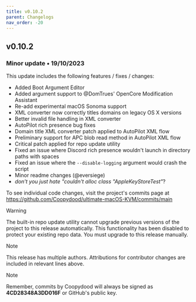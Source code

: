 ```yaml
---
title: v0.10.2
parent: Changelogs
nav_order: -20
---
```


## v0.10.2

### Minor update • 19/10/2023

This update includes the following features / fixes / changes:

- Added Boot Argument Editor
- Added argument support to @DomTrues' OpenCore Modification Assistant
- Re-add experimental macOS Sonoma support
- XML converter now correctly titles domains on legacy OS X versions
- Better invalid file handling in XML converter
- AutoPilot rich presence bug fixes
- Domain title XML converter patch applied to AutoPilot XML flow
- Preliminary support for APC blob read method in AutoPilot XML flow
- Critical patch applied for repo update utility
- Fixed an issue where Discord rich presence wouldn't launch in directory paths with spaces
- Fixed an issue where the ``--disable-logging`` argument would crash the script
- Minor readme changes (@eversiege)
- *don't you just hate "couldn't alloc class "AppleKeyStoreTest"*?

To see individual code changes, visit the project's commits page at <https://github.com/Coopydood/ultimate-macOS-KVM/commits/main>

> [!WARNING]
> The built-in repo update utility cannot upgrade previous versions of the project to this release automatically. This functionality has been disabled to protect your existing repo data. You must upgrade to this release manually.

> [!NOTE]
> This release has multiple authors. Attributions for contributor changes are included in relevant lines above.

> [!NOTE]
> Remember, commits by Coopydood will always be signed as **4CD28348A3DD016F** or GitHub's public key.